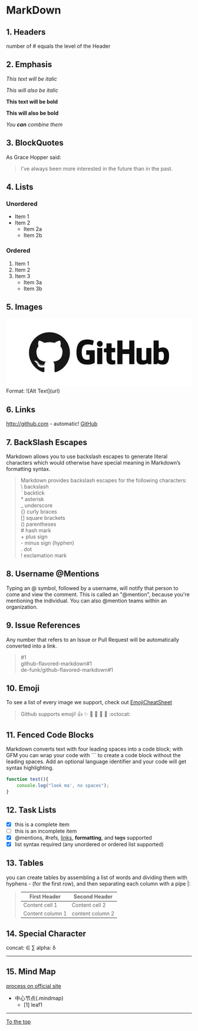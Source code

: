 #####

# MarkDown
## 1. Headers
number of # equals the level of the Header

## 2. Emphasis
*This text will be italic*

_This will also be italic_

**This text will be bold**

__This will also be bold__

*You **can** combine them*

## 3. BlockQuotes
As Grace Hopper said:

> I've always been more interested
> in the future than in the past.

## 4. Lists
### Unordered
* Item 1
* Item 2
    * Item 2a
    * Item 2b
### Ordered
1. Item 1
2. Item 2
3. Item 3
    * Item 3a
    * Item 3b

## 5. Images
![GitHub Logo](./images/logo.png)  
Format: !\[Alt Text](url)

## 6. Links
http://github.com - automatic!
[GitHub](http://github.com)

## 7. BackSlash Escapes
Markdown allows you to use backslash escapes to generate literal characters which 
would otherwise have special meaning in Markdown’s formatting syntax.

> Markdown provides backslash escapes for 
> the following characters:  
> \ backslash  
> ` backtick  
> \* asterisk  
> _ underscore  
> {} curly braces  
> [] square brackets  
> () parentheses  
> \# hash mark  
> \+ plus sign  
> \- minus sign (hyphen)  
> . dot  
> ! exclamation mark  

## 8. Username @Mentions
Typing an @ symbol, followed by a username, will notify that person to come and view the comment.
This is called an "@mention", because you're mentioning the individual. You can also @mention teams
within an organization.

## 9. Issue References
Any number that refers to an Issue or Pull Request will be automatically converted into a link.
> \#1  
> github-flavored-markdown#1  
> de-funk/github-flavored-markdown#1  

## 10. Emoji
To see a list of every image we support, check out [EmojiCheatSheet](www.emoji-cheat-sheet.com)
> Github supports emoji!
> :+1: :sparkles: :camel: :tada: :rocket: :metal: :octocat:

## 11. Fenced Code Blocks
Markdown converts text with four leading spaces into a code block; with GFM you can wrap your code with ``` to create a 
code block without the leading spaces. Add an optional language identifier and your code will get syntax highlighting.

```javascript
function test(){
    console.log("look ma', no spaces");
}
```

## 12. Task Lists
- [x] this is a complete item
- [ ] this is an incomplete item
- [x] @mentions, #refs, [links](), **formatting**, and <del>tags</del> supported
- [x] list syntax required (any unordered or ordered list supported)

## 13. Tables
you can create tables by assembling a list of words and dividing them with hyphens - (for the first row), and then 
separating each column with a pipe |:

> First Header | Second Header
> ------------ | -------------
> Content cell 1 | Content cell 2
> Content column 1 | content column 2

## 14. Special Character
concat: ∈ ∑
alpha: δ 

---
## 15. Mind Map
[process on official site]

+ 中心节点(.mindmap)
    + [1] leaf1

---
[To the top](#)

[process on official site]: https://processon.com/diagrams
